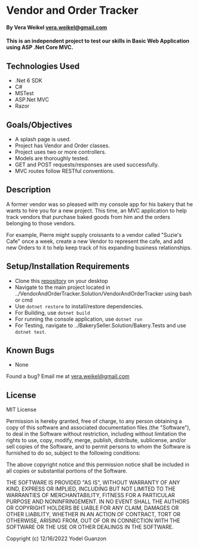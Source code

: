 #  Vendor and Order Tracker

#### By Vera Weikel <vera.weikel@gmail.com>

#### This is an independent project to test our skills in Basic Web Application using ASP .Net Core MVC.

## Technologies Used

* .Net 6 SDK
* C#
* MSTest
* ASP.Net MVC
* Razor

## Goals/Objectives

* A splash page is used.
* Project has Vendor and Order classes.
* Project uses two or more controllers.
* Models are thoroughly tested.
* GET and POST requests/responses are used successfully.
* MVC routes follow RESTful conventions.

## Description

A former vendor was so pleased with my console app for his bakery that he wants to hire you for a new project. This time, an MVC application to help track vendors that purchase baked goods from him and the orders belonging to those vendors.

For example, Pierre might supply croissants to a vendor called "Suzie's Cafe" once a week, create a new Vendor to represent the cafe, and add new Orders to it to help keep track of his expanding business relationships.

## Setup/Installation Requirements

* Clone this [repository](https://github.com/QuietEvolver/vendor-and-order-tracker.git) on your desktop
* Navigate to the main project located in ../VendorAndOrderTracker.Solution/VendorAndOrderTracker using bash or cmd
* Use ``` dotnet restore ``` to install/restore dependencies.
* For Building, use ```dotnet build```
* For running the console application, use ```dotnet run```
* For Testing, navigate to ../BakerySeller.Solution/Bakery.Tests and use ```dotnet test```.

## Known Bugs

* None

Found a bug? Email me at <vera.weikel@gmail.com>

## License

MIT License

Permission is hereby granted, free of charge, to any person obtaining a copy
of this software and associated documentation files (the "Software"), to deal
in the Software without restriction, including without limitation the rights
to use, copy, modify, merge, publish, distribute, sublicense, and/or sell
copies of the Software, and to permit persons to whom the Software is
furnished to do so, subject to the following conditions:

The above copyright notice and this permission notice shall be included in all
copies or substantial portions of the Software.

THE SOFTWARE IS PROVIDED "AS IS", WITHOUT WARRANTY OF ANY KIND, EXPRESS OR
IMPLIED, INCLUDING BUT NOT LIMITED TO THE WARRANTIES OF MERCHANTABILITY,
FITNESS FOR A PARTICULAR PURPOSE AND NONINFRINGEMENT. IN NO EVENT SHALL THE
AUTHORS OR COPYRIGHT HOLDERS BE LIABLE FOR ANY CLAIM, DAMAGES OR OTHER
LIABILITY, WHETHER IN AN ACTION OF CONTRACT, TORT OR OTHERWISE, ARISING FROM,
OUT OF OR IN CONNECTION WITH THE SOFTWARE OR THE USE OR OTHER DEALINGS IN THE
SOFTWARE.

Copyright (c) 12/16/2022 Yodel Guanzon
